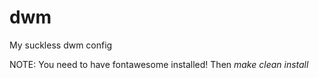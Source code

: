 # dwm
My suckless dwm config

NOTE: You need to have fontawesome installed!
Then *make clean install*
